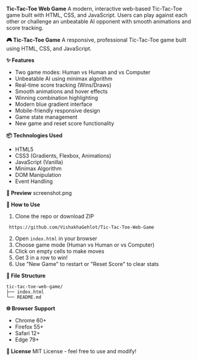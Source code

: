 **Tic-Tac-Toe Web Game**
A modern, interactive web-based Tic-Tac-Toe game built with HTML, CSS, and JavaScript. Users can play against each other or challenge an unbeatable AI opponent with smooth animations and score tracking.

**🎮 Tic-Tac-Toe Game**
A responsive, professional Tic-Tac-Toe game built using HTML, CSS, and JavaScript.

**✨ Features**
* Two game modes: Human vs Human and vs Computer
* Unbeatable AI using minimax algorithm
* Real-time score tracking (Wins/Draws)
* Smooth animations and hover effects
* Winning combination highlighting
* Modern blue gradient interface
* Mobile-friendly responsive design
* Game state management
* New game and reset score functionality

**📦 Technologies Used**
* HTML5
* CSS3 (Gradients, Flexbox, Animations)
* JavaScript (Vanilla)
* Minimax Algorithm
* DOM Manipulation
* Event Handling

**📸 Preview**
screenshot.png

**🚀 How to Use**
1. Clone the repo or download ZIP
```
 https://github.com/VishakhaGehlot/Tic-Tac-Toe-Web-Game
```
2. Open `index.html` in your browser
3. Choose game mode (Human vs Human or vs Computer)
4. Click on empty cells to make moves
5. Get 3 in a row to win!
6. Use "New Game" to restart or "Reset Score" to clear stats

**📁 File Structure**
```
tic-tac-toe-web-game/
├── index.html
└── README.md
```

**🌐 Browser Support**
* Chrome 60+
* Firefox 55+
* Safari 12+
* Edge 79+

**📄 License**
MIT License - feel free to use and modify!
